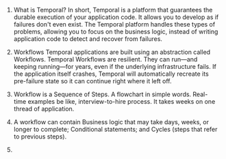 1. What is Temporal?
   In short, Temporal is a platform that guarantees the durable execution of your application code.
   It allows you to develop as if failures don't even exist.
   The Temporal platform handles these types of problems, allowing you to focus on the business logic, instead of writing application code to detect and recover from failures.

3. Workflows
   Temporal applications are built using an abstraction called Workflows.
   Temporal Workflows are resilient. They can run—and keeping running—for years, even if the underlying infrastructure fails.
   If the application itself crashes, Temporal will automatically recreate its pre-failure state so it can continue right where it left off.

4. Workflow is a Sequence of Steps. A flowchart in simple words.
   Real-time examples be like, interview-to-hire process. It takes weeks on one thread of application.

5. A workflow can contain Business logic that may take days, weeks, or longer to complete; Conditional statements; and Cycles (steps that refer to previous steps).
   
6. 

